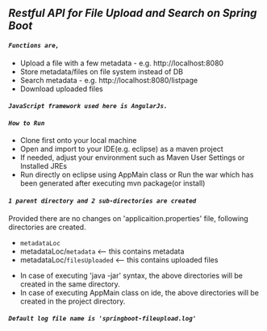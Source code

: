 ## **_Restful API for File Upload and Search on Spring Boot_**

#### **_`Functions are,`_**
- Upload a file with a few metadata - e.g. http://localhost:8080
- Store metadata/files on file system instead of DB
- Search metadata - e.g. http://localhost:8080/listpage
- Download uploaded files


#### **_`JavaScript framework used here is AngularJs.`_**


#### **_`How to Run`_**
- Clone first onto your local machine
- Open and import to your IDE(e.g. eclipse) as a maven project
- If needed, adjust your environment such as Maven User Settings or Installed JREs
- Run directly on eclipse using AppMain class or Run the war which has been generated after executing mvn package(or install)


#### **_`1 parent directory and 2 sub-directories are created`_**
Provided there are no changes on 'applicaition.properties' file, following directories are created.
- `metadataLoc`
- metadataLoc/`metadata` <-- this contains metadata
- metadataLoc/`filesUploaded` <-- this contains uploaded files

* In case of executing 'java -jar' syntax, the above directories will be created in the same directory.
* In case of executing AppMain class on ide, the above directories will be created in the project directory.

#### **_`Default log file name is 'springboot-fileupload.log'`_**

